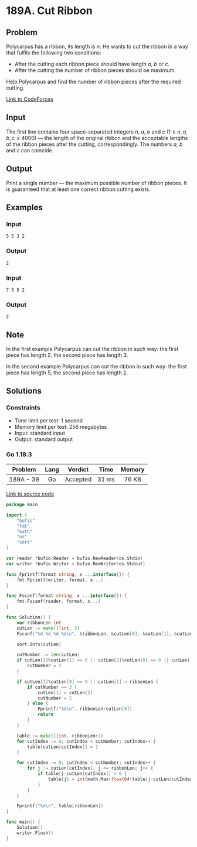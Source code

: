 # 189A. Cut Ribbon

## Problem

Polycarpus has a ribbon, its length is $n$. He wants to cut the ribbon in a way that fulfils the following two conditions:

  - After the cutting each ribbon piece should have length $a$, $b$ or $c$.
  - After the cutting the number of ribbon pieces should be maximum.

Help Polycarpus and find the number of ribbon pieces after the required cutting.

[Link to CodeForces](https://codeforces.com/problemset/problem/189/A)

## Input

The first line contains four space-separated integers $n$, $a$, $b$ and $c$ ($1 \leq n$, $a$, $b$, $c \leq 4000$) — the length of the original ribbon and the acceptable lengths of
the ribbon pieces after the cutting, correspondingly. The numbers $a$, $b$ and $c$ can coincide.

## Output

Print a single number — the maximum possible number of ribbon pieces. It is guaranteed that at least one correct ribbon cutting exists.

## Examples

### Input

```
5 5 3 2
```

### Output

```
2
```

### Input

```
7 5 5 2
```

### Output

```
2
```

## Note

In the first example Polycarpus can cut the ribbon in such way: the first piece has length 2, the second piece has length 3.

In the second example Polycarpus can cut the ribbon in such way: the first piece has length 5, the second piece has length 2.

## Solutions

### Constraints

  - Time limit per test: 1 second
  - Memory limit per test: 256 megabytes
  - Input: standard input
  - Output: standard output

### Go 1.18.3

|  Problem  |    Lang   |  Verdict |  Time  |  Memory  |
|:---------:|:---------:|:--------:|:------:|:--------:|
| 189A - 39 |    Go     | Accepted |  31 ms |  76  KB  |

[Link to source code](solution.go)

```go
package main

import (
	"bufio"
	"fmt"
	"math"
	"os"
	"sort"
)

var reader *bufio.Reader = bufio.NewReader(os.Stdin)
var writer *bufio.Writer = bufio.NewWriter(os.Stdout)

func Fprintf(format string, x ...interface{}) {
	fmt.Fprintf(writer, format, x...)
}

func Fscanf(format string, x ...interface{}) {
	fmt.Fscanf(reader, format, x...)
}

func Solution() {
	var ribbonLen int
	cutLen := make([]int, 3)
	Fscanf("%d %d %d %d\n", &ribbonLen, &cutLen[0], &cutLen[1], &cutLen[2])

	sort.Ints(cutLen)

	cutNumber := len(cutLen)
	if cutLen[2]%cutLen[1] == 0 || cutLen[2]%cutLen[0] == 0 || cutLen[2]%(cutLen[0]+cutLen[1]) == 0 || cutLen[2] > ribbonLen {
		cutNumber = 2
	}

	if cutLen[1]%cutLen[0] == 0 || cutLen[1] > ribbonLen {
		if cutNumber == 3 {
			cutLen[1] = cutLen[2]
			cutNumber = 2
		} else {
			Fprintf("%d\n", ribbonLen/cutLen[0])
			return
		}
	}

	table := make([]int, ribbonLen+1)
	for cutIndex := 0; cutIndex < cutNumber; cutIndex++ {
		table[cutLen[cutIndex]] = 1
	}

	for cutIndex := 0; cutIndex < cutNumber; cutIndex++ {
		for j := cutLen[cutIndex]; j <= ribbonLen; j++ {
			if table[j-cutLen[cutIndex]] > 0 {
				table[j] = int(math.Max(float64(table[j-cutLen[cutIndex]]+1), float64(table[j])))
			}
		}
	}

	Fprintf("%d\n", table[ribbonLen])
}

func main() {
	Solution()
	writer.Flush()
}
```
